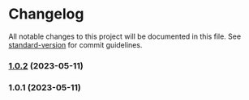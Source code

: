 # Changelog

All notable changes to this project will be documented in this file. See [standard-version](https://github.com/conventional-changelog/standard-version) for commit guidelines.

### [1.0.2](https://github.com/kurlybae/pkg-test/compare/v1.0.1...v1.0.2) (2023-05-11)

### 1.0.1 (2023-05-11)
